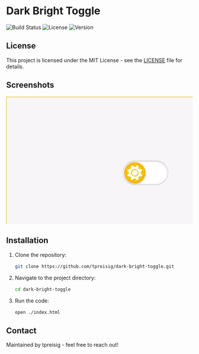 # Dark Bright Toggle


![Build Status](https://img.shields.io/badge/build-passing-brightgreen)
![License](https://img.shields.io/badge/license-MIT-blue.svg)
![Version](https://img.shields.io/badge/version-1.0.0-orange)

## License

This project is licensed under the MIT License - see the [LICENSE](LICENSE) file for details.

## Screenshots

![Screenshot](/screenshots/lightAndDark.png)

## Installation

1. Clone the repository:
   ```bash
   git clone https://github.com/tpreisig/dark-bright-toggle.git
   ```
2. Navigate to the project directory:
   ```bash
   cd dark-bright-toggle
   ```
3. Run the code:
   ```bash
   open ./index.html
   ```


## Contact
Maintained by tpreisig - feel free to reach out!